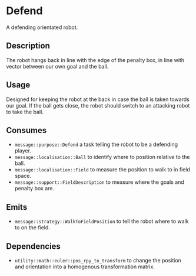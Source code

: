 # Defend

A defending orientated robot.

## Description

The robot hangs back in line with the edge of the penalty box, in line with vector between our own goal and the ball.

## Usage

Designed for keeping the robot at the back in case the ball is taken towards our goal. If the ball gets close, the robot should switch to an attacking robot to take the ball.

## Consumes

- `message::purpose::Defend` a task telling the robot to be a defending player.
- `message::localisation::Ball` to identify where to position relative to the ball.
- `message::localisation::Field` to measure the position to walk to in field space.
- `message::support::FieldDescription` to measure where the goals and penalty box are.

## Emits

- `message::strategy::WalkToFieldPosition` to tell the robot where to walk to on the field.

## Dependencies

- `utility::math::euler::pos_rpy_to_transform` to change the position and orientation into a homogenous transformation matrix.
